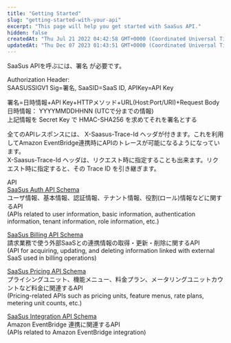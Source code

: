 ```yaml
---
title: "Getting Started"
slug: "getting-started-with-your-api"
excerpt: "This page will help you get started with SaaSus API."
hidden: false
createdAt: "Thu Jul 21 2022 04:42:58 GMT+0000 (Coordinated Universal Time)"
updatedAt: "Thu Dec 07 2023 01:43:51 GMT+0000 (Coordinated Universal Time)"
---
```

SaaSus APIを呼ぶには、署名 が必要です。

Authorization Header:  
SAASUSSIGV1 Sig=署名, SaaSID=SaaS ID, APIKey=API Key 

署名=日時情報+API Key+HTTPメソッド+URL(Host:Port/URI)+Request Body  
日時情報： YYYYMMDDHHNN (UTCで分までの情報)  
上記情報を Secret Key で HMAC-SHA256 を求めてそれを署名とする

全てのAPIレスポンスには、 X-Saasus-Trace-Id ヘッダが付きます。これを利用してAmazon EventBridge連携時にAPIのトレースが可能になるようになっています。  
X-Saasus-Trace-Id ヘッダは、リクエスト時に指定することも出来ます。リクエスト時に指定すると、その Trace ID を引き継ぎます。


API  
[SaaSus Auth API Schema](/ja/docs/reference/auth-api)  
ユーザ情報、基本情報、認証情報、テナント情報、役割(ロール)情報などに関するAPI  
(APIs related to user information, basic information, authentication information, tenant information, role information, etc.)

[SaaSus Billing API Schema](/ja/docs/reference/billing-api)  
請求業務で使う外部SaaSとの連携情報の取得・更新・削除に関するAPI  
(API for acquiring, updating, and deleting information linked with external SaaS used in billing operations)

[SaaSus Pricing API Schema](/ja/docs/reference/pricing-api)  
プライシングユニット、機能メニュー、料金プラン、メータリングユニットカウントなど料金に関連するAPI  
(Pricing-related APIs such as pricing units, feature menus, rate plans, metering unit counts, etc.)

[SaaSus Integration API Schema](/ja/docs/reference/integration)  
Amazon EventBridge 連携に関連するAPI  
(APIs related to Amazon EventBridge integration)
